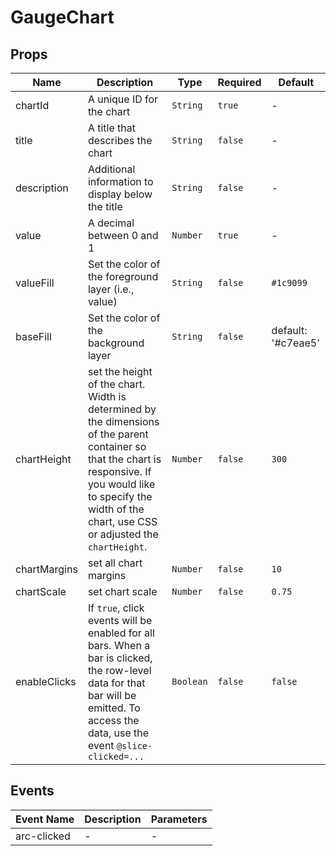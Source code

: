 # GaugeChart

## Props

<!-- @vuese:GaugeChart:props:start -->
|Name|Description|Type|Required|Default|
|---|---|---|---|---|
|chartId|A unique ID for the chart|`String`|`true`|-|
|title|A title that describes the chart|`String`|`false`|-|
|description|Additional information to display below the title|`String`|`false`|-|
|value|A decimal between 0 and 1|`Number`|`true`|-|
|valueFill|Set the color of the foreground layer (i.e., value)|`String`|`false`|`#1c9099`|
|baseFill|Set the color of the background layer|`String`|`false`|default: '#c7eae5'|
|chartHeight|set the height of the chart. Width is determined by the dimensions of the parent container so that the chart is responsive. If you would like to specify the width of the chart, use CSS or adjusted the `chartHeight`.|`Number`|`false`|`300`|
|chartMargins|set all chart margins|`Number`|`false`|`10`|
|chartScale|set chart scale|`Number`|`false`|`0.75`|
|enableClicks|If `true`, click events will be enabled for all bars. When a bar is clicked, the row-level data for that bar will be emitted. To access the data, use the event `@slice-clicked=...`|`Boolean`|`false`|`false`|

<!-- @vuese:GaugeChart:props:end -->


## Events

<!-- @vuese:GaugeChart:events:start -->
|Event Name|Description|Parameters|
|---|---|---|
|arc-clicked|-|-|

<!-- @vuese:GaugeChart:events:end -->


